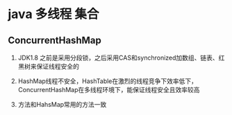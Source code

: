 # java 多线程 集合

## ConcurrentHashMap

1. JDK1.8 之前是采用分段锁，之后采用CAS和synchronized加数组、链表、红黑树来保证线程安全的

2. HashMap线程不安全，HashTable在激烈的线程竞争下效率低下，ConcurrentHashMap在多线程环境下，能保证线程安全且效率较高

3. 方法和HahsMap常用的方法一致